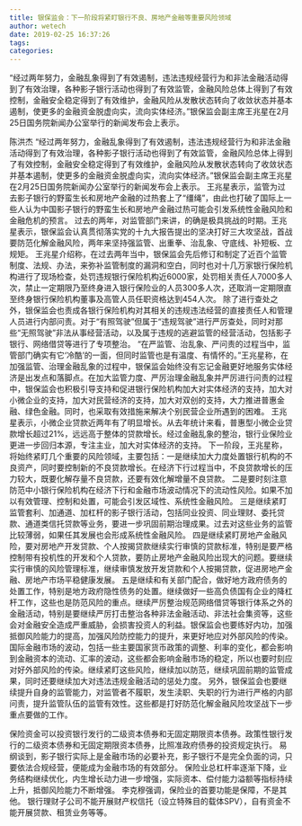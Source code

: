 ```yaml
---
title: 银保监会：下一阶段将紧盯银行不良、房地产金融等重要风险领域
author: wetech
date: 2019-02-25 16:37:26
tags: 
categories: 
---
```

“经过两年努力，金融乱象得到了有效遏制，违法违规经营行为和非法金融活动得到了有效治理，各种影子银行活动也得到了有效监管，金融风险总体上得到了有效控制，金融安全稳定得到了有效维护，金融风险从发散状态转向了收敛状态并基本遏制，使更多的金融资金脱虚向实，流向实体经济。”银保监会副主席王兆星在2月25日国务院新闻办公室举行的新闻发布会上表示。
<!-- more -->
陈洪杰
“经过两年努力，金融乱象得到了有效遏制，违法违规经营行为和非法金融活动得到了有效治理，各种影子银行活动也得到了有效监管，金融风险总体上得到了有效控制，金融安全稳定得到了有效维护，金融风险从发散状态转向了收敛状态并基本遏制，使更多的金融资金脱虚向实，流向实体经济。”银保监会副主席王兆星在2月25日国务院新闻办公室举行的新闻发布会上表示。
王兆星表示，监管为过去影子银行的野蛮生长和房地产金融的过热套上了“缰绳”，由此也打破了国际上一些人认为中国影子银行的野蛮生长和房地产金融过热可能会引发系统性金融风险和金融危机的预言。
过去的两年，对监管部门来讲，的确是极具挑战的时期。王兆星表示，银保监会认真贯彻落实党的十九大报告提出的坚决打好三大攻坚战，首战要防范化解金融风险，两年来坚持强监管、出重拳、治乱象、守底线、补短板、立规矩。
王兆星介绍称，在过去两年当中，银保监会先后修订和制定了近百个监管制度、法规、办法，来弥补监管制度的漏洞和空白，同时也对十几万家银行保险机构进行了现场检查，处罚违规银行保险机构近6000家，处罚相关责任人7000多人次，禁止一定期限乃至终身进入银行保险业的人员300多人次，还取消一定期限直至终身银行保险机构董事及高管人员任职资格达到454人次。
除了进行查处之外，银保监会也责成各银行保险机构对其相关的违规违法经营的直接责任人和管理人员进行内部问责。对于“有照驾驶”但属于“违规驾驶”进行严厉查处，同时对那些“无照驾驶”非法从事经营活动，以及属于违规的逃避监管的经营活动，包括影子银行、网络借贷等进行了专项整治。
“在严监管、治乱象、严问责的过程当中，监管部门确实有它‘冷酷’的一面，但同时监管也是有温度、有情怀的。”王兆星称，在加强监管、治理金融乱象的过程中，银保监会始终没有忘记金融更好地服务实体经济是出发点和落脚点。在加大监管力度、严厉治理金融乱象并严厉进行问责的过程中，银保监会也积极引导支持和促进银行保险机构加大对实体经济的支持，加大对小微企业的支持，加大对民营经济的支持，加大对双创的支持，大力推进普惠金融、绿色金融。同时，也采取有效措施来解决个别民营企业所遇到的困难。
王兆星表示，小微企业贷款近两年有了明显增长。从去年统计来看，普惠型小微企业贷款增长超过21%，远远高于整体的贷款增长。经过金融乱象的整治，银行业保险业更进一步回归本源，专注主业，加大对实体经济的支持。
下一阶段，王兆星称，将始终紧盯几个重要的风险领域，主要包括：一是继续加大力度处置银行机构的不良资产，同时要控制新的不良贷款增长。在经济下行过程当中，不良贷款增长的压力较大，既要化解存量不良贷款，还要有效化解增量不良贷款。
二是要时刻注意防范中小银行保险机构在经济下行和金融市场波动情况下的流动性风险。如果不加以有效管理、控制和处置，可能会引发区域性、系统性金融风险。
三是继续紧盯监管套利、加通道、加杠杆的影子银行活动，包括同业投资、同业理财、委托贷款、通道类信托贷款等业务，要进一步巩固前期治理成果。过去对这些业务的监管比较薄弱，如果任其发展也会形成系统性金融风险。
四是继续紧盯房地产金融风险，要对房地产开发贷款、个人按揭贷款继续实行审慎的贷款标准，特别是要严格控制带有投机性的开发和个人贷款，要防止房地产金融风险出现大的问题。要继续实行审慎的风险管理标准，继续审慎发放开发贷款和个人按揭贷款，促进房地产金融、房地产市场平稳健康发展。
五是继续和有关部门配合，做好地方政府债务的处置工作，特别是地方政府隐性债务的处置。继续做好一些高负债国有企业的降杠杆工作，这些也是防范风险的重点。继续严厉整治规范网络借贷等银行体系之外的金融活动，特别是要继续严厉打击整治各种非法金融活动、非法社会集资等，这些会对金融安全造成严重威胁，会损害投资人的利益。银保监会也要练好内功，加强抵御风险能力的提高，加强风险防控能力的提升，来更好地应对外部风险的传染。国际金融市场的波动，包括一些主要国家货币政策的调整、利率的变化，都会影响到金融资本的流动、汇率的波动，这些都会影响金融市场的稳定，所以也要时刻应对好外部风险的传染。继续紧盯这些风险，继续加以防范，继续巩固前期的监管成果，同时还要继续加大对违法违规金融活动的惩处力度。
另外，银保监会也要继续提升自身的监管能力，对监管者不履职，发生渎职、失职的行为进行严格的内部问责，提升监管队伍的监管有效性。这些都是打好防范化解金融风险攻坚战下一步重点要做的工作。
 
 
保险资金可以投资银行发行的二级资本债券和无固定期限资本债券。政策性银行发行的二级资本债券和无固定期限资本债券，比照准政府债券的投资规定执行。
易纲谈到，影子银行实际上是金融市场的必要补充，影子银行不是完全负面的词，只要依法合规经营，便能成为金融市场的有效部分。
保险业总杠杆率逐渐下降，业务结构继续优化，内生增长动力进一步增强，实际资本、偿付能力溢额等指标持续上升，抵御风险能力不断增强。
李克穆强调，保险业的首要功能是保障，不是其他。
银行理财子公司不能开展财产权信托（设立特殊目的载体SPV），自有资金不能开展贷款、租赁业务等等。
